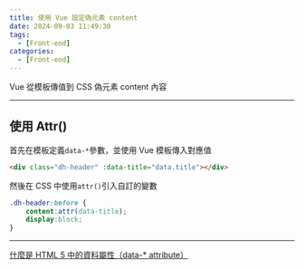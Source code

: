 ```yaml
---
title: 使用 Vue 設定偽元素 content
date: 2024-09-03 11:49:30
tags:
  - [Front-end]
categories:
  - [Front-end]
---
```



Vue 從模板傳值到 CSS 偽元素 content 內容

<!-- more -->
------
## 使用 Attr()

首先在模板定義`data-*`參數，並使用 Vue 模板傳入對應值
```html
<div class="dh-header" :data-title="data.title"></div>
```

然後在 CSS 中使用`attr()`引入自訂的變數
```css
.dh-header:before {
	content:attr(data-title);
	display:block;
}
```

------

[什麼是 HTML 5 中的資料屬性（data-* attribute）](https://pjchender.dev/html/html-data-attribute/)
